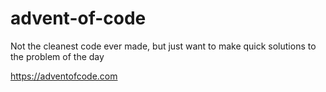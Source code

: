 # advent-of-code

Not the cleanest code ever made, but just want to make quick solutions to the problem of the day

https://adventofcode.com